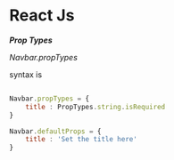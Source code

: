 # React Js

***Prop Types***

*Navbar.propTypes*

syntax is 

```js

Navbar.propTypes = {
    title : PropTypes.string.isRequired
}

Navbar.defaultProps = {
    title : 'Set the title here'
}



```